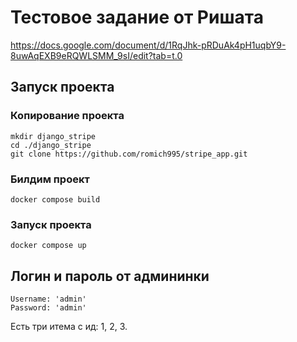 # Тестовое задание от Ришата

https://docs.google.com/document/d/1RqJhk-pRDuAk4pH1uqbY9-8uwAqEXB9eRQWLSMM_9sI/edit?tab=t.0

## Запуск проекта

### Копирование проекта
```shell
mkdir django_stripe
cd ./django_stripe
git clone https://github.com/romich995/stripe_app.git
```

### Билдим проект
```shell
docker compose build
```


### Запуск проекта
```shell
docker compose up
```

## Логин и пароль от админинки
```shell
Username: 'admin'
Password: 'admin'
```

Есть три итема с ид: 1, 2, 3.


